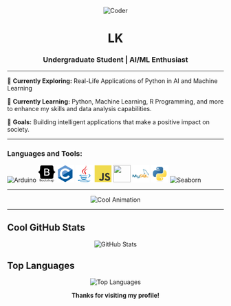 <p align="center">
  <img src="https://as2.ftcdn.net/v2/jpg/05/48/43/29/1000_F_548432982_dXV9mF8fuEsddQm2PEjBnQBIFTJD9KRO.jpg" alt="Coder" width="500">
</p>

<h1 align="center">LK</h1>
<h3 align="center">Undergraduate Student | AI/ML Enthusiast</h3>

---

🔭 **Currently Exploring:** Real-Life Applications of Python in AI and Machine Learning

🌱 **Currently Learning:** Python, Machine Learning, R Programming, and more to enhance my skills and data analysis capabilities.

🚀 **Goals:** Building intelligent applications that make a positive impact on society.

---

<h3 align="left">Languages and Tools:</h3>
<p align="left">
  <img src="https://cdn.worldvectorlogo.com/logos/arduino-1.svg" alt="Arduino" width="40" height="40">
  <img src= "https://raw.githubusercontent.com/devicons/devicon/master/icons/bootstrap/bootstrap-plain-wordmark.svg" alt="Bootstrap" width="40" height="40">
  <img src="https://raw.githubusercontent.com/devicons/devicon/master/icons/c/c-original.svg" alt="C" width="40" height="40">
  <img src="https://raw.githubusercontent.com/devicons/devicon/master/icons/java/java-original.svg" alt="Java" width="40" height="40">
  <img src="https://raw.githubusercontent.com/devicons/devicon/master/icons/javascript/javascript-original.svg" alt="JavaScript" width="40" height="40">
  <img src="https://upload.wikimedia.org/wikipedia/commons/2/21/Matlab_Logo.png" alt "MATLAB" width="40" height="40">
  <img src="https://raw.githubusercontent.com/devicons/devicon/master/icons/mysql/mysql-original-wordmark.svg" alt="MySQL" width="40" height="40">
  <img src="https://raw.githubusercontent.com/devicons/devicon/master/icons/python/python-original.svg" alt="Python" width="40" height="40">
  <img src="https://seaborn.pydata.org/_images/logo-mark-lightbg.svg" alt="Seaborn" width="40" height="40">
</p>

---

<p align="center">
  <img src="https://images.squarespace-cdn.com/content/v1/5c299b57e2ccd1899549dc84/1599245166248-L2777KXX8UWRE3J6X92Y/bd24cc4f035013425217ae3690340955.gif?format=300w" alt="Cool Animation">
</p>

---

## Cool GitHub Stats

<p align="center">
  <img src="https://github-readme-stats.vercel.app/api?username=LK-05&show_icons=true&count_private=true&theme=dark" alt="GitHub Stats">
</p>

## Top Languages

<p align="center">
  <img src="https://github-readme-stats.vercel.app/api/top-langs/?username=LK-05&layout=compact&theme=dark" alt="Top Languages">
</p>

<p align="center">
  <strong>Thanks for visiting my profile!</strong>
</p>
